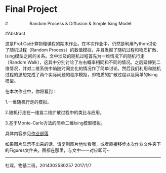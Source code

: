 # Final Project

#　　　　　Random Process & Diffusion & Simple Ising Model

#Abstract

这是Prof.Cai计算物理课程的期末作业。在本次作业中，仍然是利用Python讨论了随机过程（Random Process）的数值模拟，并且发掘了随机过程和物质扩散、Ising模型之间的关系。文中涉及的随机过程首先为一维情况下的随机行走（Random Walk），这其中分别讨论了左右概率相同和不同的情况。之后延伸到二维情况，并对二维系统中熵随时间变化的情况作了简单讨论。然后我们利用和随机过程的思想完成了两个实际问题的程序模拟，即物质的扩散过程以及简单的Ising模型。

在本次作业中，你将看到：

1.一维随机行走的模拟。

2.随机行走在一维盒二维扩散过程中的类比与应用。

3.基于Monte-Carlo方法的简单二维Ising模型模拟。　

具体内容参见[作业部落](https://www.zybuluo.com/Chenducvke/note/624979)

如果图片显示不出来的话，请复制图片地址看哦，或者直接移步本次作业文件夹下的Figures文件夹，图都在那里，与文中一一对应即可~

***
杜琛，物基二班，2014302580257
2017/1/7
